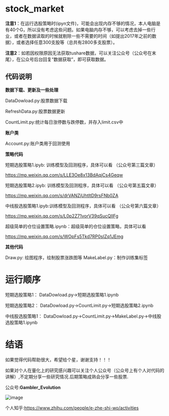 # stock_market

**注意1**：在运行选股策略时(ipyn文件)，可能会出现内存不够的情况，本人电脑是有40个G，所以没有考虑这些问题。如果电脑内存不够，可以考虑去掉一些行业，或者在数据读取的时候就剔除一些不需要的时间（如提出2017年之前的数据），或者选择任意300支股等（总共有2800多支股票）。

**注意2**：如若因权限原因无法获取tushare数据，可以关注公众号（公众号在末尾），在公众号后台回复“数据获取”，即可获取数据。

## 代码说明
**数据下载、更新及一些处理**

DataDowload.py:股票数据下载

RefreshData.py:股票数据更新

CountLimit.py:统计每日涨停数与跌停数，并存入limit.csv中

**账户类**

Account.py:账户类用于回测使用

**策略代码**

短期选股策略1.ipyb: 训练模型及回测程序，具体可以看 （公众号第三篇文章）

https://mp.weixin.qq.com/s/LLE3Oe8x13BdAqjCs4Geqw

短期选股策略2.ipyb: 训练模型及回测程序，具体可以看 （公众号第五篇文章）

https://mp.weixin.qq.com/s/drVANZjUhtltD9rsFNb0ZA

中线股选股策略1.ipyb:训练模型及回测程序，具体可以看 （公众号第六篇文章）

https://mp.weixin.qq.com/s/L0p2Z71vorV39qSucQIlFg

超级简单的仓位设置策略.ipynb：超级简单的仓位设置策略，具体可以看

https://mp.weixin.qq.com/s/WOpFs5Tkd7RP0sIZq1JEmg

**其他代码**

Draw.py: 绘图程序，绘制股票涨跌图等
MakeLabel.py：制作训练集标签

# 运行顺序
短期选股策略1：
DataDowload.py->短期选股策略1.ipynb

短期选股策略2：
DataDowload.py->CountLimit.py->短期选股策略2.ipynb

中线股选股策略1：
DataDowload.py->CountLimit.py->MakeLabel.py->中线股选股策略1.ipynb

# 结语
如果觉得代码帮助很大，希望给个星，谢谢支持！！！

如果对个人在量化上的研究感兴趣可以关注个人公众号（公众号上有个人对代码的讲解）,不定期分享一些研究情况.后期策略成熟会分享一些股票.

公众号:**Gambler_Evolution**

 ![image](https://github.com/wbbhcb/stock_market/blob/master/qrcode.jpg)

个人知乎:https://www.zhihu.com/people/e-zhe-shi-wo/activities

